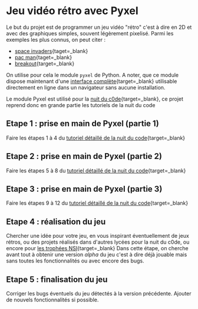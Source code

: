 # Jeu vidéo rétro avec Pyxel


Le but du projet est de programmer un jeu vidéo "rétro" c'est à dire en 2D et avec des graphiques simples, souvent légèrement pixelisé. Parmi les exemples les plus connus, on peut citer :

* [space invaders](https://fr.wikipedia.org/wiki/Space_Invaders){taget=_blank}
* [pac man](https://fr.wikipedia.org/wiki/Pac-Man){taget=_blank}
* [breakout](https://fr.wikipedia.org/wiki/Breakout_(jeu_vid%C3%A9o,_1976)){target=_blank}

On utilise pour cela  le module `pyxel` de Python. A noter, que ce module dispose maintenant d'une [interface complète](https://www.pyxelstudio.net/){target=_blank} utilisable directement en ligne dans un navigateur sans aucune installation.

Le module Pyxel est utilisé pour la [nuit du c0de](https://www.nuitducode.net/){target=_blank}, ce projet reprend donc en grande partie les tutoriels de la nuit du code

## Etape 1 :  prise en main de Pyxel (partie 1)
Faire les étapes 1 à 4 du [tutoriel détaillé de la nuit du code](https://nuitducode.github.io/DOCUMENTATION/PYTHON/Tutoriel%20d%C3%A9taill%C3%A9%20-%20Terminale/Cr%C3%A9er%20une%20application%20Pyxel/){target=_blank}

## Etape 2 :  prise en main de Pyxel (partie 2)
Faire les étapes 5 à 8 du [tutoriel détaillé de la nuit du code](https://nuitducode.github.io/DOCUMENTATION/PYTHON/Tutoriel%20d%C3%A9taill%C3%A9%20-%20Terminale/Cr%C3%A9er%20une%20application%20Pyxel/){target=_blank}

## Etape 3 :  prise en main de Pyxel (partie 3)
Faire les étapes 9 à 12 du [tutoriel détaillé de la nuit du code](https://nuitducode.github.io/DOCUMENTATION/PYTHON/Tutoriel%20d%C3%A9taill%C3%A9%20-%20Terminale/Cr%C3%A9er%20une%20application%20Pyxel/){target=_blank}

## Etape 4 : réalisation du jeu
Chercher une idée pour votre jeu, en vous inspirant éventuellement de jeux rétros, ou des projets réalisés dans d'autres lycées pour la nuit du c0de, ou encore pour [les trophées NSI](https://trophees-nsi.fr/resultats){target=_blank}
Dans cette étape, on cherche avant tout à obtenir une version *alpha* du jeu c'est à dire déjà jouable mais sans toutes les fonctionnalités ou avec encore des bugs.

## Etape 5 : finalisation du jeu
Corriger les bugs éventuels du jeu détectés à la version précédente. Ajouter de nouvels fonctionnalités si possible.
